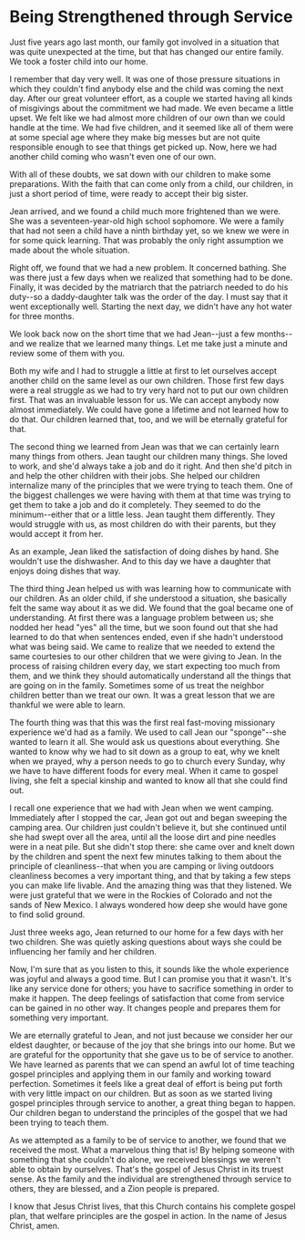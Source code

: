 # Being Strengthened through Service

Just five years ago last month, our family got involved in a situation that
was quite unexpected at the time, but that has changed our entire family. We
took a foster child into our home.

I remember that day very well. It was one of those pressure situations in
which they couldn't find anybody else and the child was coming the next day.
After our great volunteer effort, as a couple we started having all kinds of
misgivings about the commitment we had made. We even became a little upset. We
felt like we had almost more children of our own than we could handle at the
time. We had five children, and it seemed like all of them were at some
special age where they make big messes but are not quite responsible enough to
see that things get picked up. Now, here we had another child coming who
wasn't even one of our own.

With all of these doubts, we sat down with our children to make some
preparations. With the faith that can come only from a child, our children, in
just a short period of time, were ready to accept their big sister.

Jean arrived, and we found a child much more frightened than we were. She was
a seventeen-year-old high school sophomore. We were a family that had not seen
a child have a ninth birthday yet, so we knew we were in for some quick
learning. That was probably the only right assumption we made about the whole
situation.

Right off, we found that we had a new problem. It concerned bathing. She was
there just a few days when we realized that something had to be done. Finally,
it was decided by the matriarch that the patriarch needed to do his duty--so a
daddy-daughter talk was the order of the day. I must say that it went
exceptionally well. Starting the next day, we didn't have any hot water for
three months.

We look back now on the short time that we had Jean--just a few months--and we
realize that we learned many things. Let me take just a minute and review some
of them with you.

Both my wife and I had to struggle a little at first to let ourselves accept
another child on the same level as our own children. Those first few days were
a real struggle as we had to try very hard not to put our own children first.
That was an invaluable lesson for us. We can accept anybody now almost
immediately. We could have gone a lifetime and not learned how to do that. Our
children learned that, too, and we will be eternally grateful for that.

The second thing we learned from Jean was that we can certainly learn many
things from others. Jean taught our children many things. She loved to work,
and she'd always take a job and do it right. And then she'd pitch in and help
the other children with their jobs. She helped our children internalize many
of the principles that we were trying to teach them. One of the biggest
challenges we were having with them at that time was trying to get them to
take a job and do it completely. They seemed to do the minimum--either that or
a little less. Jean taught them differently. They would struggle with us, as
most children do with their parents, but they would accept it from her.

As an example, Jean liked the satisfaction of doing dishes by hand. She
wouldn't use the dishwasher. And to this day we have a daughter that enjoys
doing dishes that way.

The third thing Jean helped us with was learning how to communicate with our
children. As an older child, if she understood a situation, she basically felt
the same way about it as we did. We found that the goal became one of
understanding. At first there was a language problem between us; she nodded
her head "yes" all the time, but we soon found out that she had learned to do
that when sentences ended, even if she hadn't understood what was being said.
We came to realize that we needed to extend the same courtesies to our other
children that we were giving to Jean. In the process of raising children every
day, we start expecting too much from them, and we think they should
automatically understand all the things that are going on in the family.
Sometimes some of us treat the neighbor children better than we treat our own.
It was a great lesson that we are thankful we were able to learn.

The fourth thing was that this was the first real fast-moving missionary
experience we'd had as a family. We used to call Jean our "sponge"--she wanted
to learn it all. She would ask us questions about everything. She wanted to
know why we had to sit down as a group to eat, why we knelt when we prayed,
why a person needs to go to church every Sunday, why we have to have different
foods for every meal. When it came to gospel living, she felt a special
kinship and wanted to know all that she could find out.

I recall one experience that we had with Jean when we went camping.
Immediately after I stopped the car, Jean got out and began sweeping the
camping area. Our children just couldn't believe it, but she continued until
she had swept over all the area, until all the loose dirt and pine needles
were in a neat pile. But she didn't stop there: she came over and knelt down
by the children and spent the next few minutes talking to them about the
principle of cleanliness--that when you are camping or living outdoors
cleanliness becomes a very important thing, and that by taking a few steps you
can make life livable. And the amazing thing was that they listened. We were
just grateful that we were in the Rockies of Colorado and not the sands of New
Mexico. I always wondered how deep she would have gone to find solid ground.

Just three weeks ago, Jean returned to our home for a few days with her two
children. She was quietly asking questions about ways she could be influencing
her family and her children.

Now, I'm sure that as you listen to this, it sounds like the whole experience
was joyful and always a good time. But I can promise you that it wasn't. It's
like any service done for others; you have to sacrifice something in order to
make it happen. The deep feelings of satisfaction that come from service can
be gained in no other way. It changes people and prepares them for something
very important.

We are eternally grateful to Jean, and not just because we consider her our
eldest daughter, or because of the joy that she brings into our home. But we
are grateful for the opportunity that she gave us to be of service to another.
We have learned as parents that we can spend an awful lot of time teaching
gospel principles and applying them in our family and working toward
perfection. Sometimes it feels like a great deal of effort is being put forth
with very little impact on our children. But as soon as we started living
gospel principles through service to another, a great thing began to happen.
Our children began to understand the principles of the gospel that we had been
trying to teach them.

As we attempted as a family to be of service to another, we found that we
received the most. What a marvelous thing that is! By helping someone with
something that she couldn't do alone, we received blessings we weren't able to
obtain by ourselves. That's the gospel of Jesus Christ in its truest sense. As
the family and the individual are strengthened through service to others, they
are blessed, and a Zion people is prepared.

I know that Jesus Christ lives, that this Church contains his complete gospel
plan, that welfare principles are the gospel in action. In the name of Jesus
Christ, amen.

